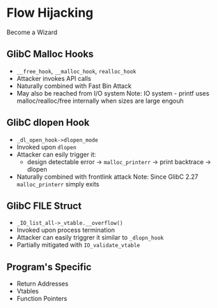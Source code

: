 # Flow Hijacking
Become a Wizard


## GlibC Malloc Hooks
* `__free_hook`, `__malloc_hook`, `realloc_hook`
* Attacker invokes API calls
* Naturally combined with Fast Bin Attack 
* May also be reached from I/O system
Note:
IO system - printf uses malloc/realloc/free internally when sizes are large engouh


## GlibC dlopen Hook
* `_dl_open_hook->dlopen_mode`
* Invoked upon `dlopen`
* Attacker can esily trigger it:
    - design detectable error -> `malloc_printerr` -> print backtrace -> dlopen
* Naturally combined with frontlink attack
Note:
Since GlibC 2.27 `malloc_printerr` simply exits


## GlibC FILE Struct
* `_IO_list_all->_vtable.__overflow()`
* Invoked upon process termination
* Attacker can easily triggrer it similar to `_dlopn_hook`
* Partially mitigated with `IO_validate_vtable` 


## Program's Specific
* Return Addresses
* Vtables
* Function Pointers
